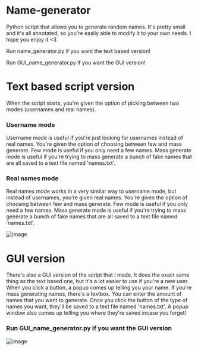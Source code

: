 # Name-generator
Python script that allows you to generate random names. It's pretty small and it's all annotated, so you're easily able to modify it to your own needs. I hope you enjoy it <3

Run name_generator.py if you want the text based version!

Run GUI_name_generator.py if you want the GUI version!



# Text based script version
When the script starts, you're given the option of picking between two modes (usernames and real names).




### Username mode
Username mode is useful if you're just looking for usernames instead of real names. You're given the option of choosing between few and mass generate. Few mode is useful if you only need a few names. Mass generate mode is useful if you're trying to mass generate a bunch of fake names that are all saved to a text file named 'names.txt'.

### Real names mode
Real names mode works in a very similar way to username mode, but instead of usernames, you're given real names. You're given the option of choosing between few and mass generate. Few mode is useful if you only need a few names. Mass generate mode is useful if you're trying to mass generate a bunch of fake names that are all saved to a text file named 'names.txt'.


![image](https://cdn.discordapp.com/attachments/767522898151604238/975084321033560155/unknown.png)


# GUI version

There's also a GUI version of the script that I made. It does the exact same thing as the text based one, but it's a lot easier to use if you're a new user. When you click a button, a popup comes up telling you your name. If you're mass generating names, there's a textbox. You can enter the amount of names that you want to generate. Once you click the button of the type of names you want, they'll be saved to a text file named 'names.txt'. A popup window also comes up telling you where they're saved incase you forget!

### Run GUI_name_generator.py if you want the GUI version

![image](https://cdn.discordapp.com/attachments/967634582507757588/975083448245055578/unknown.png)
